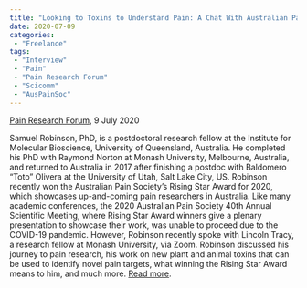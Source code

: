 ```yaml
---
title: "Looking to Toxins to Understand Pain: A Chat With Australian Pain Society 2020 Rising Star Samuel Robinson"
date: 2020-07-09
categories:
 - "Freelance"
tags:
 - "Interview"
 - "Pain"
 - "Pain Research Forum" 
 - "Scicomm"
 - "AusPainSoc"
---
```


<!--more-->

[Pain Research Forum](https://www.painresearchforum.org/), 9 July 2020

Samuel Robinson, PhD, is a postdoctoral research fellow at the Institute for Molecular Bioscience, University of Queensland, Australia. He completed his PhD with Raymond Norton at Monash University, Melbourne, Australia, and returned to Australia in 2017 after finishing a postdoc with Baldomero “Toto” Olivera at the University of Utah, Salt Lake City, US. Robinson recently won the Australian Pain Society’s Rising Star Award for 2020, which showcases up-and-coming pain researchers in Australia. Like many academic conferences, the 2020 Australian Pain Society 40th Annual Scientific Meeting, where Rising Star Award winners give a plenary presentation to showcase their work, was unable to proceed due to the COVID-19 pandemic. However, Robinson recently spoke with Lincoln Tracy, a research fellow at Monash University, via Zoom. Robinson discussed his journey to pain research, his work on new plant and animal toxins that can be used to identify novel pain targets, what winning the Rising Star Award means to him, and much more. [Read more](https://www.painresearchforum.org/forums/interview/144979-looking-toxins-understand-pain-chat-australian-pain-society-2020-rising-star).